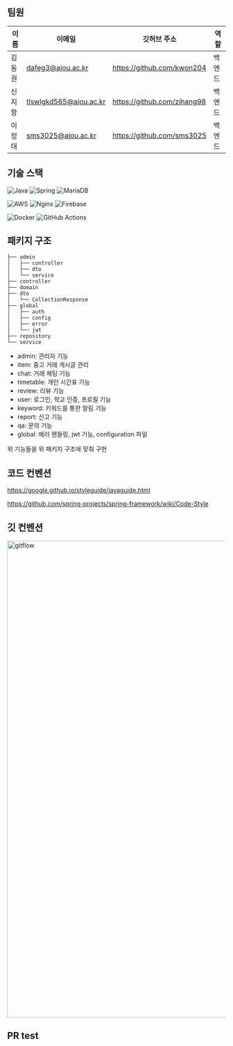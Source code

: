 ## 팀원

| 이름  | 이메일                    | 깃허브 주소                      | 역할  |
|-----|------------------------|-----------------------------|-----|
| 김동권 | dafeg3@ajou.ac.kr      | https://github.com/kwon204  | 백엔드 |
| 신지항 | tlswlgkd565@ajou.ac.kr | https://github.com/zihang98 | 백엔드 |
| 이정태 | sms3025@ajou.ac.kr     | https://github.com/sms3025  | 백엔드 |

## 기술 스택

![Java](https://img.shields.io/badge/java-%23ED8B00.svg?style=for-the-badge&logo=openjdk&logoColor=white)
![Spring](https://img.shields.io/badge/spring-%236DB33F.svg?style=for-the-badge&logo=spring&logoColor=white)
![MariaDB](https://img.shields.io/badge/MariaDB-003545?style=for-the-badge&logo=mariadb&logoColor=white)

![AWS](https://img.shields.io/badge/AWS-%23FF9900.svg?style=for-the-badge&logo=amazon-aws&logoColor=white)
![Nginx](https://img.shields.io/badge/nginx-%23009639.svg?style=for-the-badge&logo=nginx&logoColor=white)
![Firebase](https://img.shields.io/badge/firebase-a08021?style=for-the-badge&logo=firebase&logoColor=ffcd34)

![Docker](https://img.shields.io/badge/docker-%230db7ed.svg?style=for-the-badge&logo=docker&logoColor=white)
![GitHub Actions](https://img.shields.io/badge/github%20actions-%232671E5.svg?style=for-the-badge&logo=githubactions&logoColor=white)

## 패키지 구조

```
├── admin
│   ├── controller
│   ├── dto
│   └── service
├── controller
├── domain
├── dto
│   └── CollectionResponse
├── global
│   ├── auth
│   ├── config
│   ├── error
│   └── jwt
├── repository
└── service
```

- admin: 관리자 기능
- item: 중고 거래 게시글 관리
- chat: 거래 채팅 기능
- timetable: 개인 시간표 기능
- review: 리뷰 기능
- user: 로그인, 학교 인증, 프로필 기능
- keyword: 키워드를 통한 알림 기능
- report: 신고 기능
- qa: 문의 기능
- global: 에러 핸들링, jwt 기능, configuration 파일

위 기능들을 위 패키지 구조에 맞춰 구현

## 코드 컨벤션

https://google.github.io/styleguide/javaguide.html

https://github.com/spring-projects/spring-framework/wiki/Code-Style

## 깃 컨벤션

<img width="1098" alt="gitflow" src="https://github.com/user-attachments/assets/05b57047-01a2-4cc5-aabc-07a34fdb8946">

## PR test